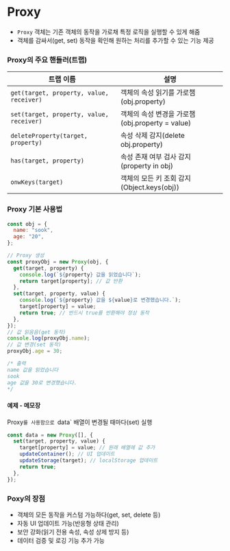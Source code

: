 # Proxy

- `Proxy` 객체는 기존 객체의 동작을 가로채 특정 로직을 실행할 수 있게 해줌
- 객체를 감싸서(get, set) 동작을 확인해 원하는 처리를 추가할 수 있는 기능 제공

### Proxy의 주요 핸들러(트랩)

| 트랩 이름                                | 설명                                            |
| ---------------------------------------- | ----------------------------------------------- |
| `get(target, property, value, receiver)` | 객체의 속성 읽기를 가로챔(obj.property)         |
| `set(target, property, value, receiver)` | 객체의 속성 변경을 가로챔(obj.property = value) |
| `deleteProperty(target, property)`       | 속성 삭제 감지(delete obj.property)             |
| `has(target, property)`                  | 속성 존재 여부 검사 감지(property in obj)       |
| `onwKeys(target)`                        | 객체의 모든 키 조회 감지(Object.keys(obj))      |

### Proxy 기본 사용법

```javascript
const obj = {
  name: "sook",
  age: "20",
};

// Proxy 생성
const proxyObj = new Proxy(obj, {
  get(target, property) {
    console.log(`${property} 값을 읽었습니다`);
    return target[property]; // 값 반환
  },
  set(target, property, value) {
    console.log(`${property} 값을 ${value}로 변경했습니다.`);
    target[property] = value;
    return true; // 반드시 true를 반환해야 정상 동작
  },
});
// 값 읽음음(get 동작)
console.log(proxyObj.name);
// 값 변경(set 동작)
proxyObj.age = 30;

/* 출력
name 값을 읽었습니다
sook
age 값을 30로 변경했습니다.
*/
```

#### 예제 - 메모장

Proxy`를 사용함으로 `data` 배열이 변경될 때마다(set) 실행

```javascript
const data = new Proxy([], {
  set(target, property, value) {
    target[property] = value; // 원래 배열에 값 추가
    updateContainer(); // UI 업데이트
    updateStorage(target); // localStorage 업데이트
    return true;
  },
});
```

### Poxy의 장점

- 객체의 모든 동작을 커스텀 가능하다(get, set, delete 등)
- 자동 UI 업데이트 가능(반응형 상태 관리)
- 보안 강화(읽기 전용 속성, 속성 상제 방지 등)
- 데이터 검증 및 로깅 기능 추가 가능
